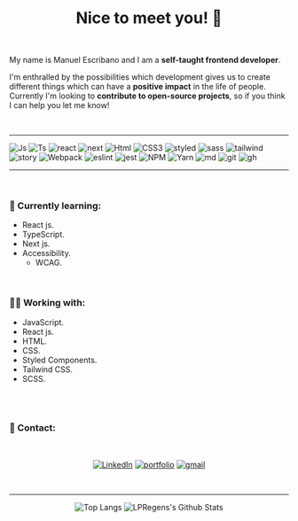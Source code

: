 <div align='center'>

# Nice to meet you! 👋

</div>

</br>

My name is Manuel Escribano and I am a **self-taught frontend developer**.

I'm enthralled by the possibilities which development gives us to create different things which can have a **positive impact** in the life of people.
Currently I'm looking to **contribute to open-source projects**, so if you think I can help you let me know!

</br>

---

![Js][js-shield]
![Ts][ts-shield]
![react][react-shield]
![next][next-shield]
![Html][html-shield]
![CSS3][css-shield]
![styled][styled-shield]
![sass][sass-shield]
![tailwind][tailwind-shield]
![story][story-shield]
![Webpack][webpack-shield]
![eslint][eslint-shield]
![jest][jest-shield]
![NPM][npm-shield]
![Yarn][yarn-shield]
![md][md-shield]
![git][git-shield]
![gh][github-shield]

---

</br>

### **🌱 Currently learning:**

- React js.
- TypeScript.
- Next js.
- Accessibility.
  - WCAG.

</br>

### **👷‍♂‍ Working with:**

- JavaScript.
- React js.
- HTML.
- CSS.
- Styled Components.
- Tailwind CSS.
- SCSS.

</br>
</br>

### **📧 Contact:**

<div align='center'>

</br>

[![LinkedIn][linkedin-shield]][linkedin-url]
[![portfolio][portfolio-shield]][portfolio-url]
[![gmail][gmail-shield]][gmail-url]

</div>

</br>

<div align='center'>
  
---

![Top Langs](https://github-readme-stats.vercel.app/api/top-langs/?username=LPRegen&layout=compact)
![LPRegens's Github Stats](https://github-readme-stats.vercel.app/api?username=LPRegen&show_icons=true&theme=calm&hide=stars&count_private=true)

</div>

<!-- LinkedIn -->

[linkedin-shield]: https://img.shields.io/badge/-LinkedIn-black.svg?style=for-the-badge&logo=linkedin&colorB=0072b1
[linkedin-url]: https://www.linkedin.com/in/manuel-escribano-lpregen/

<!-- Portfolio -->

[portfolio-shield]: https://img.shields.io/badge/Portfolio-%23000000.svg?style=for-the-badge&logo=firefox&logoColor=#FF7139
[portfolio-url]: https://portfolio-lpregen.vercel.app/

<!-- Gmail -->

[gmail-shield]: https://img.shields.io/badge/Gmail-D14836?style=for-the-badge&logo=gmail&logoColor=white

[gmail-url]: mailto:manuel.escribano.051@gmail.com?subject=[GitHub]

<!-- Technologies -->

[js-shield]: https://img.shields.io/badge/JavaScript-F7DF1E?style=for-the-badge&logo=javascript&logoColor=black
[ts-shield]: https://img.shields.io/badge/TypeScript-007ACC?style=for-the-badge&logo=typescript&logoColor=white
[html-shield]: https://img.shields.io/badge/HTML-239120?style=for-the-badge&logo=html5&logoColor=white
[css-shield]: https://img.shields.io/badge/css3-%231572B6.svg?style=for-the-badge&logo=css3&logoColor=white?
[webpack-shield]: https://img.shields.io/badge/Webpack-blue?style=for-the-badge&logo=appveyor
[react-shield]: https://img.shields.io/badge/React-20232A?style=for-the-badge&logo=react&logoColor=61DAFB
[jest-shield]: https://img.shields.io/badge/Jest-323330?style=for-the-badge&logo=Jest&logoColor=white
[tailwind-shield]: https://img.shields.io/badge/Tailwind_CSS-38B2AC?style=for-the-badge&logo=tailwind-css&logoColor=white
[next-shield]: https://img.shields.io/badge/Next-black?style=for-the-badge&logo=next.js&logoColor=white
[styled-shield]: https://img.shields.io/badge/styled--components-DB7093?style=for-the-badge&logo=styled-components&logoColor=white
[sass-shield]: https://img.shields.io/badge/SASS-hotpink.svg?style=for-the-badge&logo=SASS&logoColor=white
[story-shield]: https://img.shields.io/badge/-Storybook-FF4785?style=for-the-badge&logo=storybook&logoColor=white
[eslint-shield]: https://img.shields.io/badge/ESLint-4B3263?style=for-the-badge&logo=eslint&logoColor=white
[npm-shield]: https://img.shields.io/badge/NPM-%23000000.svg?style=for-the-badge&logo=npm&logoColor=white
[yarn-shield]: https://img.shields.io/badge/yarn-%232C8EBB.svg?style=for-the-badge&logo=yarn&logoColor=white
[md-shield]: https://img.shields.io/badge/Markdown-000000?style=for-the-badge&logo=markdown&logoColor=white
[git-shield]: https://img.shields.io/badge/git-%23F05033.svg?style=for-the-badge&logo=git&logoColor=white
[github-shield]: https://img.shields.io/badge/github-%23121011.svg?style=for-the-badge&logo=github&logoColor=white

<!-- Styles -->
